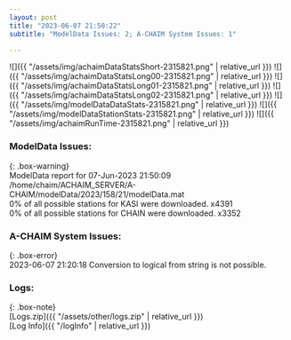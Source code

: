 ```yaml
---
layout: post
title: "2023-06-07 21:50:22"
subtitle: "ModelData Issues: 2; A-CHAIM System Issues: 1"

---
```


![]({{ "/assets/img/achaimDataStatsShort-2315821.png" | relative_url }})
![]({{ "/assets/img/achaimDataStatsLong00-2315821.png" | relative_url }})
![]({{ "/assets/img/achaimDataStatsLong01-2315821.png" | relative_url }})
![]({{ "/assets/img/achaimDataStatsLong02-2315821.png" | relative_url }})
![]({{ "/assets/img/modelDataDataStats-2315821.png" | relative_url }})
![]({{ "/assets/img/modelDataStationStats-2315821.png" | relative_url }})
![]({{ "/assets/img/achaimRunTime-2315821.png" | relative_url }})


### ModelData Issues:  
  
{: .box-warning}  
 ModelData report for 07-Jun-2023 21:50:09   
 /home/chaim/ACHAIM_SERVER/A-CHAIM/modelData/2023/158/21/modelData.mat   
 0% of all possible stations for KASI were downloaded. x4391   
 0% of all possible stations for CHAIN were downloaded. x3352   
  
### A-CHAIM System Issues:  
  
{: .box-error}  
2023-06-07 21:20:18 Conversion to logical from string is not possible.  

### Logs:  
  
{: .box-note}  
[Logs.zip]({{ "/assets/other/logs.zip" | relative_url }})  
[Log Info]({{ "/logInfo" | relative_url }})  
